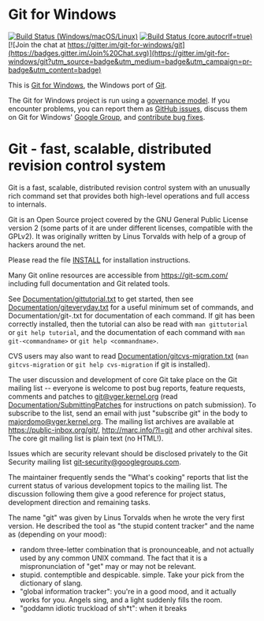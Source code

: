 Git for Windows
===============

[![Build Status (Windows/macOS/Linux)](https://dev.azure.com/git-for-windows/git/_apis/build/status/git-for-windows.git)](https://dev.azure.com/git-for-windows/git/_build/latest?definitionId=17)
[![Build Status (core.autocrlf=true)](https://dev.azure.com/Git-for-Windows/git/_apis/build/status/TestWithAutoCRLF)](https://dev.azure.com/Git-for-Windows/git/_build/latest?definitionId=3)
[![Join the chat at https://gitter.im/git-for-windows/git](https://badges.gitter.im/Join%20Chat.svg)](https://gitter.im/git-for-windows/git?utm_source=badge&utm_medium=badge&utm_campaign=pr-badge&utm_content=badge)

This is [Git for Windows](http://git-for-windows.github.io/), the Windows port
of [Git](http://git-scm.com/).

The Git for Windows project is run using a [governance
model](http://git-for-windows.github.io/governance-model.html). If you
encounter problems, you can report them as [GitHub
issues](https://github.com/git-for-windows/git/issues), discuss them on Git
for Windows' [Google Group](http://groups.google.com/group/git-for-windows),
and [contribute bug
fixes](https://github.com/git-for-windows/git/wiki/How-to-participate).

Git - fast, scalable, distributed revision control system
=========================================================

Git is a fast, scalable, distributed revision control system with an
unusually rich command set that provides both high-level operations
and full access to internals.

Git is an Open Source project covered by the GNU General Public
License version 2 (some parts of it are under different licenses,
compatible with the GPLv2). It was originally written by Linus
Torvalds with help of a group of hackers around the net.

Please read the file [INSTALL][] for installation instructions.

Many Git online resources are accessible from <https://git-scm.com/>
including full documentation and Git related tools.

See [Documentation/gittutorial.txt][] to get started, then see
[Documentation/giteveryday.txt][] for a useful minimum set of commands, and
Documentation/git-<commandname>.txt for documentation of each command.
If git has been correctly installed, then the tutorial can also be
read with `man gittutorial` or `git help tutorial`, and the
documentation of each command with `man git-<commandname>` or `git help
<commandname>`.

CVS users may also want to read [Documentation/gitcvs-migration.txt][]
(`man gitcvs-migration` or `git help cvs-migration` if git is
installed).

The user discussion and development of core Git take place on the Git
mailing list -- everyone is welcome to post bug reports, feature
requests, comments and patches to git@vger.kernel.org (read
[Documentation/SubmittingPatches][] for instructions on patch submission).
To subscribe to the list, send an email with just "subscribe git" in
the body to majordomo@vger.kernel.org. The mailing list archives are
available at <https://public-inbox.org/git/>,
<http://marc.info/?l=git> and other archival sites.
The core git mailing list is plain text (no HTML!).

Issues which are security relevant should be disclosed privately to
the Git Security mailing list <git-security@googlegroups.com>.

The maintainer frequently sends the "What's cooking" reports that
list the current status of various development topics to the mailing
list.  The discussion following them give a good reference for
project status, development direction and remaining tasks.

The name "git" was given by Linus Torvalds when he wrote the very
first version. He described the tool as "the stupid content tracker"
and the name as (depending on your mood):

 - random three-letter combination that is pronounceable, and not
   actually used by any common UNIX command.  The fact that it is a
   mispronunciation of "get" may or may not be relevant.
 - stupid. contemptible and despicable. simple. Take your pick from the
   dictionary of slang.
 - "global information tracker": you're in a good mood, and it actually
   works for you. Angels sing, and a light suddenly fills the room.
 - "goddamn idiotic truckload of sh*t": when it breaks

[INSTALL]: INSTALL
[Documentation/gittutorial.txt]: Documentation/gittutorial.txt
[Documentation/giteveryday.txt]: Documentation/giteveryday.txt
[Documentation/gitcvs-migration.txt]: Documentation/gitcvs-migration.txt
[Documentation/SubmittingPatches]: Documentation/SubmittingPatches
